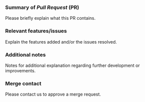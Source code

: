 ### Summary of _Pull Request_ (PR)

Please briefly explain what this PR contains.

### Relevant features/issues

Explain the features added and/or the issues resolved.

### Additional notes

Notes for additional explanation regarding further development or improvements.

### Merge contact

Please contact us to approve a merge request.
